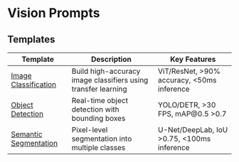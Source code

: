 # Vision Prompts

## Templates

<table>
<thead>
<tr>
<th>Template</th>
<th>Description</th>
<th>Key Features</th>
</tr>
</thead>
<tbody>
<tr>
<td><a href="image-classification.md">Image Classification</a></td>
<td>Build high-accuracy image classifiers using transfer learning</td>
<td>ViT/ResNet, >90% accuracy, <50ms inference</td>
</tr>
<tr>
<td><a href="object-detection.md">Object Detection</a></td>
<td>Real-time object detection with bounding boxes</td>
<td>YOLO/DETR, >30 FPS, mAP@0.5 >0.7</td>
</tr>
<tr>
<td><a href="semantic-segmentation.md">Semantic Segmentation</a></td>
<td>Pixel-level segmentation into multiple classes</td>
<td>U-Net/DeepLab, IoU >0.75, <100ms inference</td>
</tr>
</tbody>
</table>